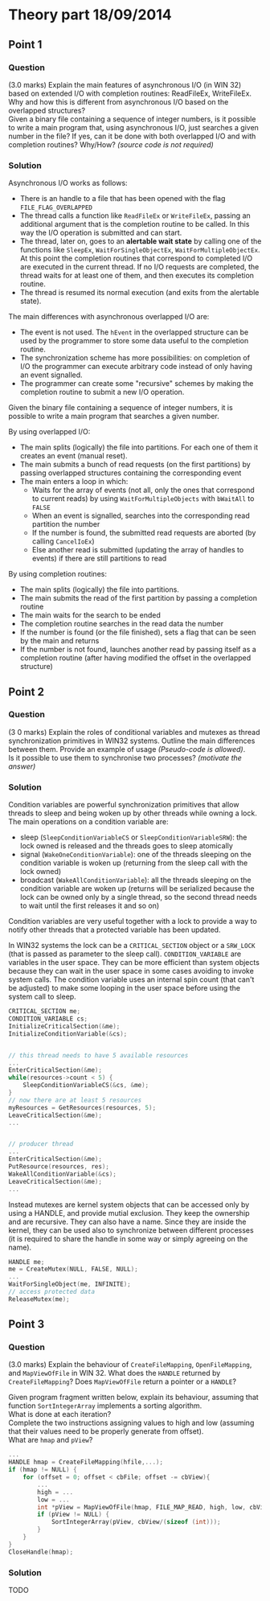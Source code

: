# Theory part 18/09/2014

## Point 1

### Question

(3.0 marks) Explain the main features of asynchronous I/O (in WIN 32) based on extended I/O with completion routines: ReadFileEx, WriteFileEx.  
Why and how this is different from asynchronous I/O based on the overlapped structures?  
Given a binary file containing a sequence of integer numbers, is it possible to write a main program that, using asynchronous I/O, just searches a given number in the file? If yes, can it be done with both overlapped I/O and with completion routines? Why/How? *(source code is not required)*

### Solution

Asynchronous I/O works as follows:

* There is an handle to a file that has been opened with the flag `FILE_FLAG_OVERLAPPED`
* The thread calls a function like `ReadFileEx` or `WriteFileEx`, passing an additional argument that is the completion routine to be called. In this way the I/O operation is submitted and can start.
* The thread, later on, goes to an **alertable wait state** by calling one of the functions like `SleepEx`, `WaitForSingleObjectEx`, `WaitForMultipleObjectEx`. At this point the completion routines that correspond to completed I/O are executed in the current thread. If no I/O requests are completed, the thread waits for at least one of them, and then executes its completion routine.
* The thread is resumed its normal execution (and exits from the alertable state).

The main differences with asynchronous overlapped I/O are:

* The event is not used. The `hEvent` in the overlapped structure can be used by the programmer to store some data useful to the completion routine.
* The synchronization scheme has more possibilities: on completion of I/O the programmer can execute arbitrary code instead of only having an event signalled.
* The programmer can create some "recursive" schemes by making the completion routine to submit a new I/O operation.

Given the binary file containing a sequence of integer numbers, it is possible to write a main program that searches a given number.

By using overlapped I/O:

* The main splits (logically) the file into partitions. For each one of them it creates an event (manual reset).
* The main submits a bunch of read requests (on the first partitions) by passing overlapped structures containing the corresponding event
* The main enters a loop in which:
  * Waits for the array of events (not all, only the ones that correspond to current reads) by using `WaitForMultipleObjects` with `bWaitAll` to `FALSE`
  * When an event is signalled, searches into the corresponding read partition the number
  * If the number is found, the submitted read requests are aborted (by calling `CancelIoEx`)
  * Else another read is submitted (updating the array of handles to events) if there are still partitions to read

By using completion routines:

* The main splits (logically) the file into partitions.
* The main submits the read of the first partition by passing a completion routine
* The main waits for the search to be ended
* The completion routine searches in the read data the number
* If the number is found (or the file finished), sets a flag that can be seen by the main and returns
* If the number is not found, launches another read by passing itself as a completion routine (after having modified the offset in the overlapped structure)

## Point 2

### Question

 (3 0 marks) Explain the roles of conditional variables and mutexes as thread synchronization primitives in WIN32 systems. Outline the main differences between them. Provide an example of usage *(Pseudo-code is allowed)*.  
 Is it possible to use them to synchronise two processes? *(motivate the answer)*

### Solution

Condition variables are powerful synchronization primitives that allow threads to sleep and being woken up by other threads while owning a lock. The main operations on a condition variable are:

* sleep (`SleepConditionVariableCS` or `SleepConditionVariableSRW`): the lock owned is released and the threads goes to sleep atomically
* signal (`WakeOneConditionVariable`): one of the threads sleeping on the condition variable is woken up (returning from the sleep call with the lock owned)
* broadcast (`WakeAllConditionVariable`): all the threads sleeping on the condition variable are woken up (returns will be serialized because the lock can be owned only by a single thread, so the second thread needs to wait until the first releases it and so on)

Condition variables are very useful together with a lock to provide a way to notify other threads that a protected variable has been updated.

In WIN32 systems the lock can be a `CRITICAL_SECTION` object or a `SRW_LOCK` (that is passed as parameter to the sleep call). `CONDITION_VARIABLE` are variables in the user space. They can be more efficient than system objects because they can wait in the user space in some cases avoiding to invoke system calls. The condition variable uses an internal spin count (that can't be adjusted) to make some looping in the user space before using the system call to sleep.

```c
CRITICAL_SECTION me;
CONDITION_VARIABLE cs;
InitializeCriticalSection(&me);
InitializeConditionVariable(&cs);


// this thread needs to have 5 available resources
...
EnterCriticalSection(&me);
while(resources->count < 5) {
    SleepConditionVariableCS(&cs, &me);
}
// now there are at least 5 resources
myResources = GetResources(resources, 5);
LeaveCriticalSection(&me);
...


// producer thread
...
EnterCriticalSection(&me);
PutResource(resources, res);
WakeAllConditionVariable(&cs);
LeaveCriticalSection(&me);
...
```

Instead mutexes are kernel system objects that can be accessed only by using a HANDLE, and provide mutial exclusion. They keep the ownership and are recursive. They can also have a name. Since they are inside the kernel, they can be used also to synchronize between different processes (it is required to share the handle in some way or simply agreeing on the name).

```c
HANDLE me;
me = CreateMutex(NULL, FALSE, NULL);
...
WaitForSingleObject(me, INFINITE);
// access protected data
ReleaseMutex(me);
```

## Point 3

### Question

 (3.0 marks) Explain the behaviour of `CreateFileMapping`, `OpenFileMapping`, and `MapViewOfFile` in WIN 32. What does the `HANDLE` returned by `CreateFileMapping`? Does `MapViewOfFile` return a pointer or a `HANDLE`?

Given program fragment written below, explain its behaviour, assuming that function `SortIntegerArray` implements a sorting algorithm.  
What is done at each iteration?  
Complete the two instructions assigning values to high and low (assuming that their values need to be properly generate from offset).  
What are `hmap` and `pView`?

```c
...
HANDLE hmap = CreateFileMapping(hfile,...);
if (hmap != NULL) {
    for (offset = 0; offset < cbFile; offset -= cbView){
        ...
        high = ...
        low = ...
        int *pView = MapViewOfFile(hmap, FILE_MAP_READ, high, low, cbView);
        if (pView != NULL) {
            SortIntegerArray(pView, cbView/(sizeof (int)));
        }
    }
}
CloseHandle(hmap);
```

### Solution

TODO
